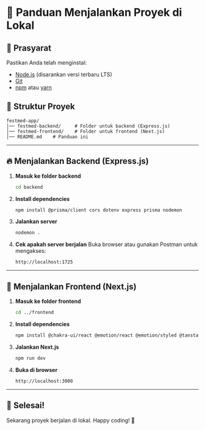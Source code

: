 # 🚀 Panduan Menjalankan Proyek di Lokal

## 📌 Prasyarat
Pastikan Anda telah menginstal:
- [Node.js](https://nodejs.org/) (disarankan versi terbaru LTS)
- [Git](https://git-scm.com/)
- [npm](https://www.npmjs.com/) atau [yarn](https://yarnpkg.com/)

## 📂 Struktur Proyek
```
festmed-app/
│── festmed-backend/     # Folder untuk backend (Express.js)
│── festmed-frontend/    # Folder untuk frontend (Next.js)
│── README.md    # Panduan ini
```

---

## 🔥 Menjalankan Backend (Express.js)

1. **Masuk ke folder backend**
   ```sh
   cd backend
   ```
2. **Install dependencies**
   ```sh
   npm install @prisma/client cors dotenv express prisma nodemon
   ```
3. **Jalankan server**
   ```sh
   nodemon .
   ```
4. **Cek apakah server berjalan**
   Buka browser atau gunakan Postman untuk mengakses:
   ```
   http://localhost:1725
   ```

---

## 🌟 Menjalankan Frontend (Next.js)

1. **Masuk ke folder frontend**
   ```sh
   cd ../frontend
   ```
2. **Install dependencies**
   ```sh
   npm install @chakra-ui/react @emotion/react @emotion/styled @tanstack/react-query axios formik framer-motion next next-themes react react-dom react-icons yup

   ```
3. **Jalankan Next.js**
   ```sh
   npm run dev
   ```
4. **Buka di browser**
   ```
   http://localhost:3000
   ```
---

## 🎉 Selesai!
Sekarang proyek berjalan di lokal. Happy coding! 🚀

